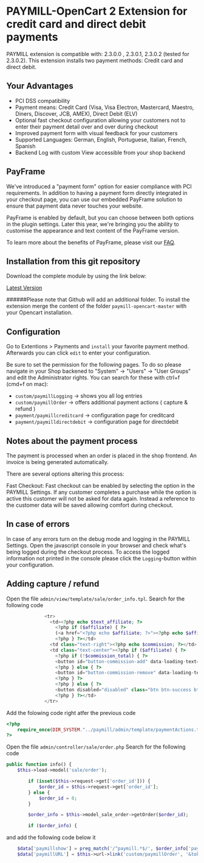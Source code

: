 PAYMILL-OpenCart 2 Extension for credit card and direct debit payments
====================

PAYMILL extension is compatible with: 2.3.0.0 , 2.3.0.1, 2.3.0.2 (tested for 2.3.0.2). This extension installs two payment methods: Credit card and direct debit.

## Your Advantages
* PCI DSS compatibility
* Payment means: Credit Card (Visa, Visa Electron, Mastercard, Maestro, Diners, Discover, JCB, AMEX), Direct Debit (ELV)
* Optional fast checkout configuration allowing your customers not to enter their payment detail over and over during checkout
* Improved payment form with visual feedback for your customers
* Supported Languages: German, English, Portuguese, Italian, French, Spanish
* Backend Log with custom View accessible from your shop backend

## PayFrame
 We've introduced a "payment form" option for easier compliance with PCI requirements.
 In addition to having a payment form directly integrated in your checkout page, you can
 use our embedded PayFrame solution to ensure that payment data never touches your
 website.

 PayFrame is enabled by default, but you can choose between both options in the plugin
 settings. Later this year, we're bringing you the ability to customise the appearance and
 text content of the PayFrame version.

 To learn more about the benefits of PayFrame, please visit our [FAQ](https://www.paymill.com/en/faq/how-does-paymills-payframe-solution-work "FAQ").

## Installation from this git repository

Download the complete module by using the link below:

[Latest Version](https://github.com/Paymill/paymill-opencart-2/archive/master.zip)

######Please note that Github will add an additional folder.
To install the extension merge the content of the folder `paymill-opencart-master` with your Opencart installation.

## Configuration

Go to Extentions > Payments and `install` your favorite payment method.
Afterwards you can click `edit` to enter your configuration.

Be sure to set the permission for the following pages. 
To do so please navigate in your Shop backened to "System" -> "Users" -> "User Groups" and edit the Administrator rights. You can search for these with ctrl+f (cmd+f on mac): 
* `custom/paymillLogging` -> shows you all log entries
* `custom/paymillOrder` -> offers additional payment actions ( capture & refund )
* `payment/paymillcreditcard` -> configuration page for creditcard
* `payment/paymilldirectdebit` -> configuration page for directdebit

## Notes about the payment process

The payment is processed when an order is placed in the shop frontend.
An invoice is being generated automatically.

There are several options altering this process:

Fast Checkout: Fast checkout can be enabled by selecting the option in the PAYMILL Settings. If any customer completes a purchase while the option is active this customer will not be asked for data again. Instead a reference to the customer data will be saved allowing comfort during checkout.

## In case of errors

In case of any errors turn on the debug mode and logging in the PAYMILL Settings. Open the javascript console in your browser and check what's being logged during the checkout process. To access the logged information not printed in the console please click the `Logging`-button within your configuration.

## Adding capture / refund

Open the file `admin/view/template/sale/order_info.tpl`.
Search for the following code
```php
              <tr>
                <td><?php echo $text_affiliate; ?>
                  <?php if ($affiliate) { ?>
                  (<a href="<?php echo $affiliate; ?>"><?php echo $affiliate_firstname; ?> <?php echo $affiliate_lastname; ?></a>)
                  <?php } ?></td>
                <td class="text-right"><?php echo $commission; ?></td>
                <td class="text-center"><?php if ($affiliate) { ?>
                  <?php if (!$commission_total) { ?>
                  <button id="button-commission-add" data-loading-text="<?php echo $text_loading; ?>" data-toggle="tooltip" title="<?php echo $button_commission_add; ?>" class="btn btn-success btn-xs"><i class="fa fa-plus-circle"></i></button>
                  <?php } else { ?>
                  <button id="button-commission-remove" data-loading-text="<?php echo $text_loading; ?>" data-toggle="tooltip" title="<?php echo $button_commission_remove; ?>" class="btn btn-danger btn-xs"><i class="fa fa-minus-circle"></i></button>
                  <?php } ?>
                  <?php } else { ?>
                  <button disabled="disabled" class="btn btn-success btn-xs"><i class="fa fa-plus-circle"></i></button>
                  <?php } ?></td>
              </tr>
```

Add the folowing code right atfer the previous code
```php
<?php
    require_once(DIR_SYSTEM."../paymill/admin/template/paymentActions.tpl");
?>
```

Open the file `admin/controller/sale/order.php`
Search for the following code
```php
public function info() {
    $this->load->model('sale/order');

		if (isset($this->request->get['order_id'])) {
			$order_id = $this->request->get['order_id'];
		} else {
			$order_id = 0;
		}

		$order_info = $this->model_sale_order->getOrder($order_id);

		if ($order_info) {
```
and add the following code below it
```php
    $data['paymillshow'] = preg_match('/^paymill.*$/', $order_info['payment_code']);
    $data['paymillURL'] = $this->url->link('custom/paymillOrder', '&token=' . $this->session->data['token'] .'&orderId='.$order_id);
```
